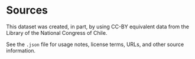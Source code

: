 # Sources

This dataset was created, in part, by using CC-BY equivalent data from the Library of the National Congress of Chile.

See the `.json` file for usage notes, license terms, URLs, and other source information.